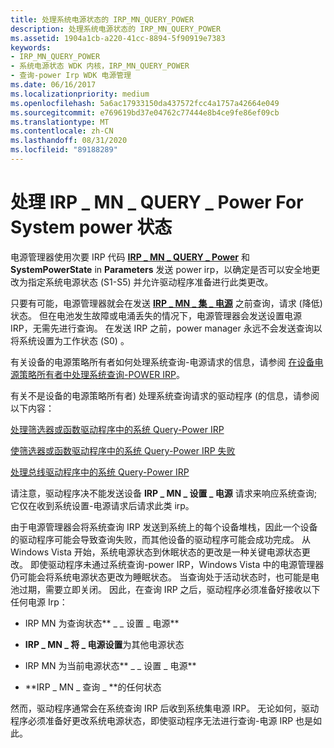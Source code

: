 ```yaml
---
title: 处理系统电源状态的 IRP_MN_QUERY_POWER
description: 处理系统电源状态的 IRP_MN_QUERY_POWER
ms.assetid: 1904a1cb-a220-41cc-8894-5f90919e7383
keywords:
- IRP_MN_QUERY_POWER
- 系统电源状态 WDK 内核，IRP_MN_QUERY_POWER
- 查询-power Irp WDK 电源管理
ms.date: 06/16/2017
ms.localizationpriority: medium
ms.openlocfilehash: 5a6ac17933150da437572fcc4a1757a42664e049
ms.sourcegitcommit: e769619bd37e04762c77444e8b4ce9fe86ef09cb
ms.translationtype: MT
ms.contentlocale: zh-CN
ms.lasthandoff: 08/31/2020
ms.locfileid: "89188289"
---
```

# <a name="handling-irp_mn_query_power-for-system-power-states"></a>处理 IRP \_ MN \_ QUERY \_ Power For System power 状态





电源管理器使用次要 IRP 代码 [**IRP \_ MN \_ QUERY \_ Power**](./irp-mn-query-power.md) 和 **SystemPowerState** in **Parameters** 发送 power irp，以确定是否可以安全地更改为指定系统电源状态 (S1-S5) 并允许驱动程序准备进行此类更改。

只要有可能，电源管理器就会在发送 [**IRP \_ MN \_ 集 \_ 电源**](./irp-mn-set-power.md) 之前查询，请求 (降低) 状态。 但在电池发生故障或电涌丢失的情况下，电源管理器会发送设置电源 IRP，无需先进行查询。 在发送 IRP 之前，power manager 永远不会发送查询以将系统设置为工作状态 (S0) 。

有关设备的电源策略所有者如何处理系统查询-电源请求的信息，请参阅 [在设备电源策略所有者中处理系统查询-POWER IRP](handling-a-system-query-power-irp-in-a-device-power-policy-owner.md)。

有关不是设备的电源策略所有者) 处理系统查询请求的驱动程序 (的信息，请参阅以下内容：

[处理筛选器或函数驱动程序中的系统 Query-Power IRP](handling-a-system-query-power-irp-in-a-filter-or-function-driver.md)

[使筛选器或函数驱动程序中的系统 Query-Power IRP 失败](failing-a-system-query-power-irp-in-a-filter-or-function-driver.md)

[处理总线驱动程序中的系统 Query-Power IRP](handling-a-system-query-power-irp-in-a-bus-driver.md)

请注意，驱动程序决不能发送设备 **IRP \_ MN \_ 设置 \_ 电源** 请求来响应系统查询; 它仅在收到系统设置-电源请求后请求此类 irp。

由于电源管理器会将系统查询 IRP 发送到系统上的每个设备堆栈，因此一个设备的驱动程序可能会导致查询失败，而其他设备的驱动程序可能会成功完成。 从 Windows Vista 开始，系统电源状态到休眠状态的更改是一种关键电源状态更改。 即使驱动程序未通过系统查询-power IRP，Windows Vista 中的电源管理器仍可能会将系统电源状态更改为睡眠状态。 当查询处于活动状态时，也可能是电池过期，需要立即关闭。 因此，在查询 IRP 之后，驱动程序必须准备好接收以下任何电源 Irp：

-   IRP MN 为查询状态** \_ \_ 设置 \_ 电源**

-   **IRP \_ MN \_ 将 \_ 电源设置**为其他电源状态

-   IRP MN 为当前电源状态** \_ \_ 设置 \_ 电源**

-   **IRP \_ MN \_ 查询 \_ **的任何状态

然而，驱动程序通常会在系统查询 IRP 后收到系统集电源 IRP。 无论如何，驱动程序必须准备好更改系统电源状态，即使驱动程序无法进行查询-电源 IRP 也是如此。

 

